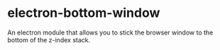 # electron-bottom-window

An electron module that allows you to stick the browser window to the bottom of the z-index stack.
